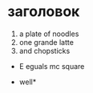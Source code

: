 # заголовок 
1. a plate of noodles
2. one grande latte
3. and chopsticks 

* E eguals mc square

* well*
